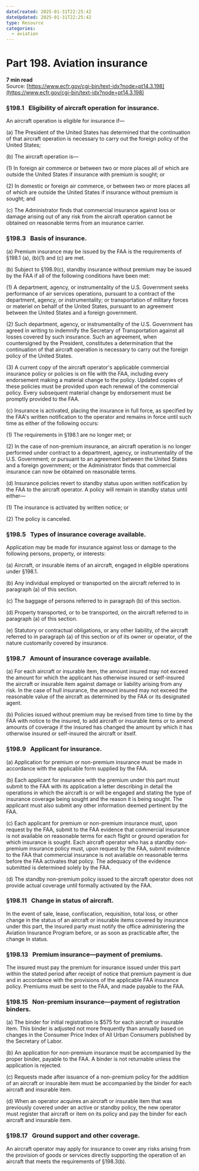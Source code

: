 ```yaml
---
dateCreated: 2025-01-31T22:25:42
dateUpdated: 2025-01-31T22:25:42
type: Resource
categories:
  - aviation
---
```


# Part 198. Aviation insurance
**7 min read**  
Source: [https://www.ecfr.gov/cgi-bin/text-idx?node=pt14.3.198](https://www.ecfr.gov/cgi-bin/text-idx?node=pt14.3.198)

<div>

### §198.1   Eligibility of aircraft operation for insurance.

An aircraft operation is eligible for insurance if—

\(a\) The President of the United States has determined that the continuation of that aircraft operation is necessary to carry out the foreign policy of the United States;

\(b\) The aircraft operation is—

\(1\) In foreign air commerce or between two or more places all of which are outside the United States if insurance with premium is sought; or

\(2\) In domestic or foreign air commerce, or between two or more places all of which are outside the United States if insurance without premium is sought; and

\(c\) The Administrator finds that commercial insurance against loss or damage arising out of any risk from the aircraft operation cannot be obtained on reasonable terms from an insurance carrier.

### §198.3   Basis of insurance.

\(a\) Premium insurance may be issued by the FAA is the requirements of §198.1 (a), (b)(1) and (c) are met.

\(b\) Subject to §198.9(c), standby insurance without premium may be issued by the FAA if all of the following conditions have been met:

\(1\) A department, agency, or instrumentality of the U.S. Government seeks performance of air services operations, pursuant to a contract of the department, agency, or instrumentality; or transportation of military forces or materiel on behalf of the United States, pursuant to an agreement between the United States and a foreign government.

\(2\) Such department, agency, or instrumentality of the U.S. Government has agreed in writing to indemnify the Secretary of Transportation against all losses covered by such insurance. Such an agreement, when countersigned by the President, constitutes a determination that the continuation of that aircraft operation is necessary to carry out the foreign policy of the United States.

\(3\) A current copy of the aircraft operator's applicable commercial insurance policy or policies is on file with the FAA, including every endorsement making a material change to the policy. Updated copies of these policies must be provided upon each renewal of the commercial policy. Every subsequent material change by endorsement must be promptly provided to the FAA.

\(c\) Insurance is activated, placing the insurance in full force, as specified by the FAA's written notification to the operator and remains in force until such time as either of the following occurs:

\(1\) The requirements in §198.1 are no longer met; or

\(2\) In the case of non-premium insurance, an aircraft operation is no longer performed under contract to a department, agency, or instrumentality of the U.S. Government; or pursuant to an agreement between the United States and a foreign government; or the Administrator finds that commercial insurance can now be obtained on reasonable terms.

\(d\) Insurance policies revert to standby status upon written notification by the FAA to the aircraft operator. A policy will remain in standby status until either—

\(1\) The insurance is activated by written notice; or

\(2\) The policy is canceled.

### §198.5   Types of insurance coverage available.

Application may be made for insurance against loss or damage to the following persons, property, or interests:

\(a\) Aircraft, or insurable items of an aircraft, engaged in eligible operations under §198.1.

\(b\) Any individual employed or transported on the aircraft referred to in paragraph (a) of this section.

\(c\) The baggage of persons referred to in paragraph (b) of this section.

\(d\) Property transported, or to be transported, on the aircraft referred to in paragraph (a) of this section.

\(e\) Statutory or contractual obligations, or any other liability, of the aircraft referred to in paragraph (a) of this section or of its owner or operator, of the nature customarily covered by insurance.

### §198.7   Amount of insurance coverage available.

\(a\) For each aircraft or insurable item, the amount insured may not exceed the amount for which the applicant has otherwise insured or self-insured the aircraft or insurable item against damage or liability arising from any risk. In the case of hull insurance, the amount insured may not exceed the reasonable value of the aircraft as determined by the FAA or its designated agent.

\(b\) Policies issued without premium may be revised from time to time by the FAA with notice to the insured, to add aircraft or insurable items or to amend amounts of coverage if the insured has changed the amount by which it has otherwise insured or self-insured the aircraft or itself.

### §198.9   Applicant for insurance.

\(a\) Application for premium or non-premium insurance must be made in accordance with the applicable form supplied by the FAA.

\(b\) Each applicant for insurance with the premium under this part must submit to the FAA with its application a letter describing in detail the operations in which the aircraft is or will be engaged and stating the type of insurance coverage being sought and the reason it is being sought. The applicant must also submit any other information deemed pertinent by the FAA.

\(c\) Each applicant for premium or non-premium insurance must, upon request by the FAA, submit to the FAA evidence that commercial insurance is not available on reasonable terms for each flight or ground operation for which insurance is sought. Each aircraft operator who has a standby non-premium insurance policy must, upon request by the FAA, submit evidence to the FAA that commercial insurance is not available on reasonable terms before the FAA activates that policy. The adequacy of the evidence submitted is determined solely by the FAA.

\(d\) The standby non-premium policy issued to the aircraft operator does not provide actual coverage until formally activated by the FAA.

### §198.11   Change in status of aircraft.

In the event of sale, lease, confiscation, requisition, total loss, or other change in the status of an aircraft or insurable items covered by insurance under this part, the insured party must notify the office administering the Aviation Insurance Program before, or as soon as practicable after, the change in status.

### §198.13   Premium insurance—payment of premiums.

The insured must pay the premium for insurance issued under this part within the stated period after receipt of notice that premium payment is due and in accordance with the provisions of the applicable FAA insurance policy. Premiums must be sent to the FAA, and made payable to the FAA.

### §198.15   Non-premium insurance—payment of registration binders.

\(a\) The binder for initial registration is \$575 for each aircraft or insurable item. This binder is adjusted not more frequently than annually based on changes in the Consumer Price Index of All Urban Consumers published by the Secretary of Labor.

\(b\) An application for non-premium insurance must be accompanied by the proper binder, payable to the FAA. A binder is not returnable unless the application is rejected.

\(c\) Requests made after issuance of a non-premium policy for the addition of an aircraft or insurable item must be accompanied by the binder for each aircraft and insurable item.

\(d\) When an operator acquires an aircraft or insurable item that was previously covered under an active or standby policy, the new operator must register that aircraft or item on its policy and pay the binder for each aircraft and insurable item.

### §198.17   Ground support and other coverage.

An aircraft operator may apply for insurance to cover any risks arising from the provision of goods or services directly supporting the operation of an aircraft that meets the requirements of §198.3(b).

</div>
